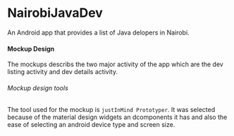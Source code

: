 # NairobiJavaDev
An Android app that provides a list of Java delopers in Nairobi.

#### Mockup Design
The mockups describs the two major activity of the app which are the dev listing activity and dev details activity.
###### Mockup design tools
The tool used for the mockup is `justInMind Prototyper`. It was selected because of the material design widgets an dcomponents
it has and also the ease of selecting an android device type and screen size.
